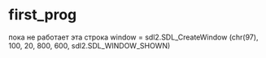 ﻿# first_prog
пока не работает эта строка window = sdl2.SDL_CreateWindow (chr(97), 100, 20, 800, 600, sdl2.SDL_WINDOW_SHOWN)
